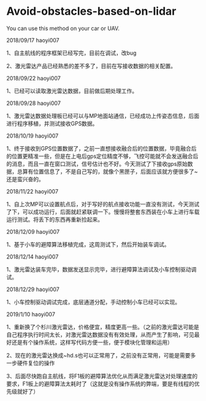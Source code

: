 # Avoid-obstacles-based-on-lidar
You can use this method on your car or UAV.

2018/09/17  haoyi007

1、自主航线的程序框架已经写完，目前在调试，改bug

2、激光雷达产品已经熟悉的差不多了，目前在写接收数据的相关配置。

2018/09/22  haoyi007

1、已经可以读取激光雷达数据，目前做后期处理工作。

2018/09/28  haoyi007

1、激光雷达数据处理板已经可以与MP地面站通信，已经成功上传姿态信息，后面进行程序移植，并测试接收GPS数据。

2018/10/19  haoyi007

1、终于接收到GPS位置数据了，之前一直想接收融合后的位置数据，毕竟融合后的位置更精准一些，但是在上电后gps定位精度不够，飞控可能就不会发送融合后的消息，而且一直在窗口测试，信号估计也不好。今天测试了下接收gps原始数据，总算有位置信息了，不是自己写的，就像个黑匣子，后面应该就方便很多了~还是蛮兴奋的。


2018/11/22  haoyi007

1、自上次MP可以设置航点后，对于写好的航点接收功能一直没有测试，今天测试了下，可以成功运行，后面就赶紧联调一下。慢慢将整套东西装在小车上进行车载运行测试。将丢下的东西再重新捡起来。

2018/12/09  haoyi007

1、基于小车的避障算法移植完成，这周测试下，然后开始装车调试。

2018/12/14  haoyi007

1、激光雷达装车完毕，数据发送显示完毕，进行避障算法调试及小车控制驱动调试。

2018/12/29  haoyi007

1、小车控制驱动调试完成，底层通道分配，手动控制小车已经可以实现。

2019/1/10  haoyi007

1、重新换了个杉川激光雷达，价格便宜，精度更高一些。（之前的激光雷达可能是自己程序执行时间太长，对激光雷达数据没有有效处理，从而产生了影响，可见最好还是有个操作系统，这样写代码方便一些，便于模块化管理和运用）

2、现在的激光雷达换成~hd.s也可以正常用了，之前没有正常用，可能是需要多一步硬件复位的操作

3、后面尽快跑自主航线，将F1板的避障算法优化从而满足激光雷达对处理速度的要求，F1板上的避障算法太耗时了（这就是没有操作系统的弊端，要是有线程的优先级就好了）

